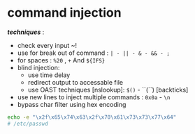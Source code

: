 # command injection


***techniques*** : 
- check every input ~!
- use for break out of command : `| - || - & - && - ;`
- for spaces : `%20` , `+` And `${IFS}`
- blind injection: 
	- use time delay
	- redirect output to accessable file
	- use OAST techniques [nslookup]: `$()` - \``(``) [backticks]
- use new lines to inject multiple commands : `0x0a` - `\n`
- bypass char filter using hex encoding

```sh
echo -e "\x2f\x65\x74\x63\x2f\x70\x61\x73\x73\x77\x64"
# /etc/passwd
```
